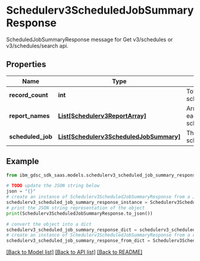 # Schedulerv3ScheduledJobSummaryResponse

ScheduledJobSummaryResponse message for Get v3/schedules or v3/schedules/search api.

## Properties

Name | Type | Description | Notes
------------ | ------------- | ------------- | -------------
**record_count** | **int** | Total number of the scheduled jobs. | [optional] 
**report_names** | [**List[Schedulerv3ReportArray]**](Schedulerv3ReportArray.md) | Array of report name for each scheduledJobSummary. | [optional] 
**scheduled_job** | [**List[Schedulerv3ScheduledJobSummary]**](Schedulerv3ScheduledJobSummary.md) | The requested scheduled job data. | [optional] 

## Example

```python
from ibm_gdsc_sdk_saas.models.schedulerv3_scheduled_job_summary_response import Schedulerv3ScheduledJobSummaryResponse

# TODO update the JSON string below
json = "{}"
# create an instance of Schedulerv3ScheduledJobSummaryResponse from a JSON string
schedulerv3_scheduled_job_summary_response_instance = Schedulerv3ScheduledJobSummaryResponse.from_json(json)
# print the JSON string representation of the object
print(Schedulerv3ScheduledJobSummaryResponse.to_json())

# convert the object into a dict
schedulerv3_scheduled_job_summary_response_dict = schedulerv3_scheduled_job_summary_response_instance.to_dict()
# create an instance of Schedulerv3ScheduledJobSummaryResponse from a dict
schedulerv3_scheduled_job_summary_response_from_dict = Schedulerv3ScheduledJobSummaryResponse.from_dict(schedulerv3_scheduled_job_summary_response_dict)
```
[[Back to Model list]](../README.md#documentation-for-models) [[Back to API list]](../README.md#documentation-for-api-endpoints) [[Back to README]](../README.md)


